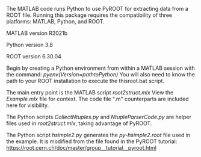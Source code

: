 The MATLAB code runs Python to use PyROOT for extracting data from a ROOT file.
Running this package requires the compatibility of three platforms: MATLAB, Python, and ROOT.

MATLAB version R2021b

Python version 3.8

ROOT version 6.30.04

Begin by creating a Python environment from within a MATLAB session with the command:
*pyenv(Version=pathtoPython)*
You will also need to know the path to your ROOT installation to execute the thisroot.bat script.

The main entry point is the MATLAB script *root2struct.mlx*
View the *Example.mlx* file for context.
The code file ".m" counterparts are included here for visibility.

The Python scripts *CollectNtuples.py* and *NtupleParserCode.py* are helper files used in *root2struct.mlx*, taking advantage of PyROOT.

The Python script *hsimple2.py* generates the *py-hsimple2.root* file used in the example. It is modified from the file found in the PyROOT tutorial: https://root.cern.ch/doc/master/group__tutorial__pyroot.html
